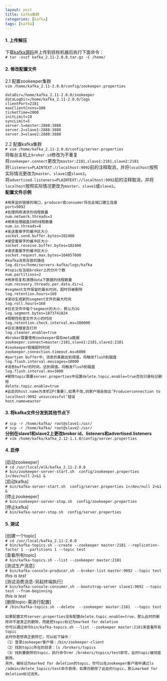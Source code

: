 ```yaml
---
layout: post
title: kafka集群
categories: [kafka]
tags: [kafka]
---
```

#### 1. 上传解压
下载[kafka源码](http://kafka.apache.org/downloads)并上传到目标机器后执行下面命令：  
`# tar -xvzf kafka_2.11-2.0.0.tar.gz -C /home/`  
<!-- more -->
#### 2. 修改配置文件
2.1 配置zookeeper集群  
`vim /home/kafka_2.11-2.0.0/config/zookeeper.properties`  
```
dataDir=/home/kafka_2.11-2.0.0/zookeeper
dataLogDir=/home/kafka_2.11-2.0.0/logs
clientPort=2181
maxClientCnxns=100
ticketTime=2000
initLimit=10
syncLimit=5
server.1=master:2888:3888
server.2=slave1:2888:3888
server.3=slave2:2888:3888
```
2.2 配置kafka集群  
`# vim /home/kafka_2.11-2.0.0/config/server.properties`  
将每台主机上`broker.id`修改为不重复  
将`zookeeper.connect`更改为`master:2181,slave1:2181,slave2:2181`  
将`listeners=PLAINTEXT://localhost:9092`前的注释取消，并将`localhost`按照实际情况更改为`master`、`slave1`或`slave2`。  
将`advertised.listeners=PLAINTEXT://localhost:9092`前的注释取消，并将`localhost`按照实际情况更改为`master`、`slave1`或`slave2`。  
**配置文件示例**  
```
#用来监听链接的端口，producer或consumer将在此端口建立连接
port=9092
#处理网络请求的线程数量
num.network.threads=3
#用来处理磁盘IO的线程数量
num.io.threads=8
#发送套接字的缓冲区大小
socket.send.buffer.bytes=102400
#接受套接字的缓冲区大小
socket.receive.buffer.bytes=102400
#请求套接字的缓冲区大小
socket.request.max.bytes=104857600
#kafka消息存放的路径
log.dirs=/home/servers-kafka/logs/kafka
#topic在当前broker上的分片个数
num.partitions=2
#用来恢复和清理data下数据的线程数量
num.recovery.threads.per.data.dir=1
#segment文件保留的最长时间，超时将被删除
log.retention.hours=168
#滚动生成新的segment文件的最大时间
log.roll.hours=168
#日志文件中每个segment的大小，默认为1G
log.segment.bytes=1073741824
#周期性检查文件大小的时间
log.retention.check.interval.ms=300000
#日志清理是否打开
log.cleaner.enable=true
#broker需要使用zookeeper保存meta数据
zookeeper.connect=master:2181,slave1:2181,slave2:2181
#zookeeper链接超时时间
zookeeper.connection.timeout.ms=6000
#partion buffer中，消息的条数达到阈值，将触发flush到磁盘
log.flush.interval.messages=10000
#消息buffer的时间，达到阈值，将触发flush到磁盘
log.flush.interval.ms=3000
#删除topic需要server.properties中设置delete.topic.enable=true否则只是标记删除
delete.topic.enable=true
#此处的host.name为本机IP(重要),如果不改,则客户端会抛出’Producerconnection to localhost:9092 unsuccessful‘错误
host.name=master
```
#### 3. 将kafka文件分发到其他节点下
`# scp -r /home/kafka/ root@slave1:/usr/`  
`# scp -r /home/kafka/ root@slave2:/usr/`  
**分别在slave1和slave2上更改broker id、listeners和advertised.listeners**  
`# vim /home/kafka/kafka_2.12-1.1.0/config/server.properties`   
#### 4. 启停
[启动zookeeper]  
`# cd /usr/local/elk/kafka_2.11-2.0.0`  
`# bin/zookeeper-server-start.sh  config/zookeeper.properties 1>/dev/null 2>&1 &`  
[启动kafka]    
`# bin/kafka-server-start.sh  config/server.properties 1>/dev/null 2>&1 &`  
[停止zookeeper]  
`# bin/zookeeper-server-stop.sh  config/zookeeper.properties`  
[停止kafka]  
`# bin/kafka-server-stop.sh  config/server.properties`  
#### 5. 测试
[创建一个topic]   
`# cd /usr/local/kafka_2.11-2.0.0`  
`# bin/kafka-topics.sh --create --zookeeper master:2181 --replication-factor 1 --partitions 1 --topic test`  
[查看所有topic]    
`# bin/kafka-topics.sh --list --zookeeper master:2181`  
[测试生产消息]  
`# bin/kafka-console-producer.sh --broker-list master:9092 --topic test`  
*this is test*  
[测试消费消息-另起终端执行]  
`# bin/kafka-console-consumer.sh --bootstrap-server slave1:9092 --topic test --from-beginning`  
*this is test*  
[删除topic-需进行配置]  
`# /bin/kafka-topics.sh --delete  --zookeeper master:2181  --topic test`  
```
如果配置文件server.properties没有配置delete.topic.enable=true，那么此时的删除并不是真正的删除，而是把topic标记为marked for deletion
你可以通过命令bin/kafka-topics.sh --list --zookeeper master:2181来查看所有topic
此时你若想真正删除它，可以如下操作：
（1）登录zookeeper客户端：/bin/zookeeper-client
（2）找到topic所在的目录：ls /brokers/topics
（3）找到要删除的topic，执行命令rmr /brokers/topics/test即可，此时topic被彻底删除。
另外，被标记为marked for deletion的topic，你可以在zookeeper客户端中通过ls /admin/delete_topics/test命令获得，如果你删除了此处的topic，那么marked for deletion标记消失。
```